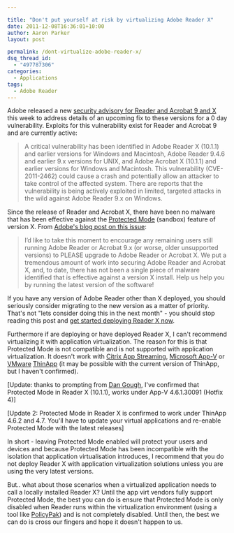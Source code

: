 ```yaml
---

title: "Don't put yourself at risk by virtualizing Adobe Reader X"
date: 2011-12-08T16:36:01+10:00
author: Aaron Parker
layout: post

permalink: /dont-virtualize-adobe-reader-x/
dsq_thread_id:
  - "497787306"
categories:
  - Applications
tags:
  - Adobe Reader
---
```

Adobe released a new [security advisory for Reader and Acrobat 9 and X](http://www.adobe.com/support/security/advisories/apsa11-04.html) this week to address details of an upcoming fix to these versions for a 0 day vulnerability. Exploits for this vulnerability exist for Reader and Acrobat 9 and are currently active:

> A critical vulnerability has been identified in Adobe Reader X (10.1.1) and earlier versions for Windows and Macintosh, Adobe Reader 9.4.6 and earlier 9.x versions for UNIX, and Adobe Acrobat X (10.1.1) and earlier versions for Windows and Macintosh. This vulnerability (CVE-2011-2462) could cause a crash and potentially allow an attacker to take control of the affected system. There are reports that the vulnerability is being actively exploited in limited, targeted attacks in the wild against Adobe Reader 9.x on Windows.

Since the release of Reader and Acrobat X, there have been no malware that has been effective against the [Protected Mode](http://blogs.adobe.com/pdfitmatters/2011/06/protected-view-in-acrobat-x-version-10-1.html) (sandbox) feature of version X. From [Adobe's blog post on this issue](http://blogs.adobe.com/asset/2011/12/background-on-cve-2011-2462.html):

> I’d like to take this moment to encourage any remaining users still running Adobe Reader or Acrobat 9.x (or worse, older unsupported versions) to PLEASE upgrade to Adobe Reader or Acrobat X. We put a tremendous amount of work into securing Adobe Reader and Acrobat X, and, to date, there has not been a single piece of malware identified that is effective against a version X install. Help us help you by running the latest version of the software!

If you have any version of Adobe Reader other than X deployed, you should seriously consider migrating to the new version as a matter of priority. That's not "lets consider doing this in the next month" - you should stop reading this post and [get started deploying Reader X now]({{site.baseurl}}/deployment/deploying-adobe-reader-x/).

Furthermore if are deploying or have deployed Reader X, I can't recommend virtualizing it with application virtualization. The reason for this is that Protected Mode is not compatible and is not supported with application virtualization. It doesn't work with [Citrix App Streaming](http://kb2.adobe.com/cps/907/cpsid_90705.html), [Microsoft App-V]({{site.baseurl}}/virtualisation/virtualising-adobe-reader-x/) or [VMware](http://communities.vmware.com/thread/329118) [ThinApp](http://communities.vmware.com/message/1714001) (it may be possible with the current version of ThinApp, but I haven't confirmed).

[Update: thanks to prompting from [Dan Gough](https://twitter.com/packageologist/), I've confirmed that Protected Mode in Reader X (10.1.1), works under App-V 4.6.1.30091 (Hotfix 4)]

[Update 2: Protected Mode in Reader X is confirmed to work under ThinApp 4.6.2 and 4.7. You'll have to update your virtual applications and re-enable Protected Mode with the latest releases]

In short - leaving Protected Mode enabled will protect your users and devices and because Protected Mode has been incompatible with the isolation that application virtualisation introduces, I recommend that you do not deploy Reader X with application virtualization solutions unless you are using the very latest versions.

But.. what about those scenarios when a virtualized application needs to call a locally installed Reader X? Until the app virt vendors fully support Protected Mode, the best you can do is ensure that Protected Mode is only disabled when Reader runs within the virtualization environment (using a tool like [PolicyPak](http://www.gpanswers.com/1.html?w=PPXEND&p=parker)) and is not completely disabled. Until then, the best we can do is cross our fingers and hope it doesn't happen to us.
